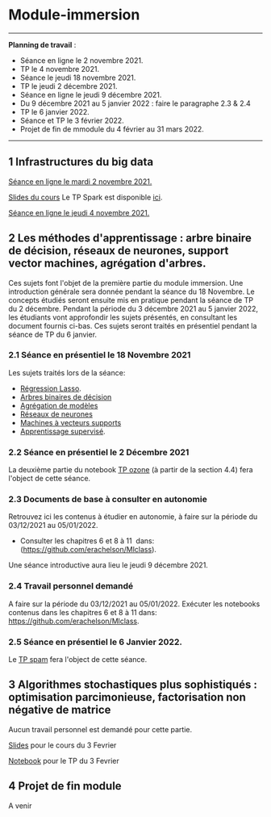 # Module-immersion

_____
**Planning de travail** :

- Séance en ligne le 2 novembre 2021.
- TP le 4 novembre 2021.
- Séance le jeudi 18 novembre 2021.
- TP le jeudi 2 décembre 2021.
- Séance en ligne le jeudi 9 décembre 2021.
- Du 9 décembre 2021 au 5 janvier 2022 : faire le paragraphe 2.3 & 2.4
- TP le 6 janvier 2022.
- Séance et TP le 3 février 2022.
- Projet de fin de mmodule du 4 février au 31 mars 2022. 
______

## 1 Infrastructures du big data

<ins> Séance en ligne le mardi 2 novembre 2021. </ins>

[Slides du cours](https://github.com/Certificat-Science-des-donnees-Big-Data/Module-immersion/blob/master/Documents/certif-bigdata-py%202%20nov.pdf)
Le TP Spark est disponible [ici](http://sd-127206.dedibox.fr/hagimont/resources-N7/certificat/certificat.html). 

<ins> Séance en ligne le jeudi 4 novembre 2021. </ins>


## 2  Les méthodes d'apprentissage : arbre binaire de décision, réseaux de neurones, support vector machines, agrégation d'arbres.
Ces sujets font l'objet de la première partie du module immersion. Une introduction générale sera donnée pendant la séance du 18 Novembre. Le concepts étudiés seront ensuite mis en pratique pendant la séance de TP du 2 décembre. Pendant la période du 3 décembre 2021 au 5 janvier 2022, les étudiants vont approfondir les sujets présentés, en consultant les document fournis ci-bas. Ces sujets seront traités en présentiel pendant la séance de TP du 6 janvier.    

### 2.1 Séance en présentiel le 18 Novembre 2021
Les sujets traités lors de la séance:
- [Régression Lasso](https://github.com/Certificat-sciences-des-donnees-bigdata/Module-immersion/blob/master/Documents/CoursRegLasso.pdf).
- [Arbres binaires de décision](http://wikistat.fr/pdf/st-m-app-cart.pdf)
- [Agrégation de modèles](http://wikistat.fr/pdf/st-m-app-agreg.pdf) 
- [Réseaux de neurones](http://wikistat.fr/pdf/st-m-app-rn.pdf) 
- [Machines à vecteurs supports](http://wikistat.fr/pdf/st-m-app-svm.pdf) 
- [Apprentissage supervisé](https://github.com/Certificat-sciences-des-donnees-bigdata/Module-immersion/blob/master/Documents/apprentissageSupervise.pdf). 

### 2.2 Séance en présentiel le 2 Décembre 2021

La deuxième partie du notebook [TP ozone](https://github.com/Certificat-sciences-des-donnees-bigdata/Module-sensibilisation/blob/master/Calepins/CSdD-Pic-Ozone-Python.ipynb) (à partir de la section 4.4) fera l'object de cette séance. 

### 2.3 Documents de base à consulter en autonomie
Retrouvez ici les contenus à étudier en autonomie, à faire sur la période du 03/12/2021 au 05/01/2022.
- Consulter les chapitres 6 et 8 à 11  dans: (https://github.com/erachelson/Mlclass).

Une séance introductive aura lieu le jeudi 9 décembre 2021. 

### 2.4 Travail personnel demandé 
A faire sur la période du 03/12/2021 au 05/01/2022.
Exécuter les notebooks contenus dans les chapitres 6 et 8 à 11 dans: https://github.com/erachelson/Mlclass. 

### 2.5 Séance en présentiel le 6 Janvier 2022.
Le [TP spam](https://github.com/wikistat/Apprentissage/tree/master/Spam) fera l'object de cette séance.


## 3 Algorithmes stochastiques plus sophistiqués : optimisation parcimonieuse, factorisation non négative de matrice

Aucun travail personnel est demandé pour cette partie. 

[Slides](https://github.com/Certificat-sciences-des-donnees-bigdata/Module-immersion/blob/master/Documents/opti.pdf) pour le cours du 3 Fevrier

[Notebook](https://github.com/Certificat-sciences-des-donnees-bigdata/Module-immersion/blob/master/Documents/tp_7fevrier.ipynb) pour le TP du 3 Fevrier

## 4 Projet de fin module

A venir
